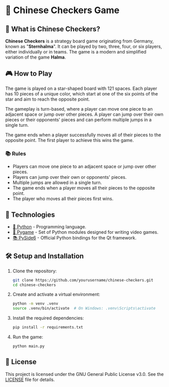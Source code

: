 # 🐉 Chinese Checkers Game

## 🤔 What is Chinese Checkers?

**Chinese Checkers** is a strategy board game originating from Germany, known as "**Sternhalma**". It can be played by two, three, four, or six players, either individually or in teams. The game is a modern and simplified variation of the game **Halma**.

## 🎮 How to Play

The game is played on a star-shaped board with 121 spaces. Each player has 10 pieces of a unique color, which start at one of the six points of the star and aim to reach the opposite point.

The gameplay is turn-based, where a player can move one piece to an adjacent space or jump over other pieces. A player can jump over their own pieces or their opponents' pieces and can perform multiple jumps in a single turn.

The game ends when a player successfully moves all of their pieces to the opposite point. The first player to achieve this wins the game.

### 📚 Rules

- Players can move one piece to an adjacent space or jump over other pieces.
- Players can jump over their own or opponents' pieces.
- Multiple jumps are allowed in a single turn.
- The game ends when a player moves all their pieces to the opposite point.
- The player who moves all their pieces first wins.

## 🚀 Technologies

- [🐍 Python](https://www.python.org/) - Programming language.
- [🎨 Pygame](https://pyga.me/) - Set of Python modules designed for writing video games.
- [📚 PySide6](https://doc.qt.io/qtforpython-6/) - Official Python bindings for the Qt framework.

## 🛠️ Setup and Installation

1. Clone the repository:
   ```bash
   git clone https://github.com/yourusername/chinese-checkers.git
   cd chinese-checkers
   ```
2. Create and activate a virtual environment:
   ```bash
   python -m venv .venv
   source .venv/bin/activate  # On Windows: .venv\Scripts\activate
   ```
3. Install the required dependencies:

   ```bash
   pip install -r requirements.txt
   ```

4. Run the game:
   ```bash
   python main.py
   ```

## 📝 License

This project is licensed under the GNU General Public License v3.0. See the [LICENSE](LICENSE) file for details.
